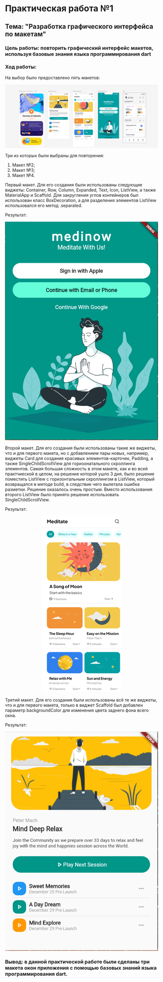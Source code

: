 # Практическая работа №1
## Тема: "Разработка графического интерфейса по макетам"

### Цель работы: повторить графический интерфейс макетов, используя базовые знания языка программирования dart

### Ход работы:
На выбор было предоставлено пять макетов:
<p align="center">
  <img src="/pictures/4Снимок.PNG"/>
</p>
Три из которых были выбраны для повторения:

1. Макет №2;
2. Макет №3;
3. Макет №4.

Первый макет. Для его создания были использованы следующие виджеты: Container, Row, Column, Expanded, Text, Icon, ListView, а также MaterialApp и Scaffold. Для закругления углов контейнеров был использован класс BoxDecoration, а для разделения элементов ListView использовался его метод .separated.

Результат:
<p align="center">
  <img src="/pictures/1Снимок.PNG"/>
</p>

Второй макет. Для его создания были использованы такие же виджеты, что и для первого макета, но с добавлением пары новых, например, виджеты Card для создания красивых элементов-карточек, Padding, а также SingleChildScrollView для горизонатального скроллинга элементов. Самая большая сложность в этом макете, как и во всей практчиеской в целом, на решение которой ушло 3 дня, было решение поместить ListView с горизонтальным скроллингом в ListView, который возвращался в методе build, в следствие чего вылетала ошибка разметки. Решение оказалось очень простым. Вместо использования второго ListView было принято решение использовать SingleChildScrollView. 

Результат:
<p align="center">
  <img src="/pictures/3Снимок.PNG"/>
</p>

Третий макет. Для его создания были использованы всё те же виджеты, что и для первого макета, только в виджет Scaffold был добавлен параметр backgroundColor для изменения цвета заднего фона всего окна.

Результат:
<p align="center">
  <img src="/pictures/2Снимок.PNG"/>
</p>

### Вывод: в данной практической работе были сделаны три макета окон приложения с помощью базовых знаний языка программирования dart.
